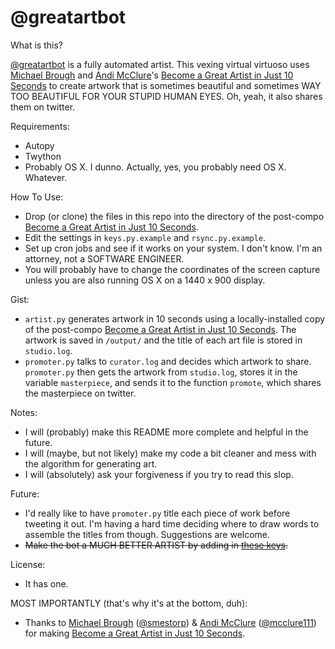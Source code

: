 # @greatartbot

What is this?

[@greatartbot](http://twitter.com/greatartbot) is a fully automated artist. This vexing virtual virtuoso uses [Michael Brough](http://smestorp.com) and [Andi McClure](http://runhello.com)'s [Become a Great Artist in Just 10 Seconds](http://www.ludumdare.com/compo/ludum-dare-27/comment-page-1/?action=preview&uid=4987) to create artwork that is sometimes beautiful and sometimes WAY TOO BEAUTIFUL FOR YOUR STUPID HUMAN EYES. Oh, yeah, it also shares them on twitter.

Requirements:
 * Autopy
 * Twython
 * Probably OS X. I dunno. Actually, yes, you probably need OS X. Whatever.

How To Use:
 * Drop (or clone) the files in this repo into the directory of the post-compo [Become a Great Artist in Just 10 Seconds](http://www.ludumdare.com/compo/ludum-dare-27/comment-page-1/?action=preview&uid=4987).
 * Edit the settings in `keys.py.example` and `rsync.py.example`.
 * Set up cron jobs and see if it works on your system. I don't know. I'm an attorney, not a SOFTWARE ENGINEER.
 * You will probably have to change the coordinates of the screen capture unless you are also running OS X on a 1440 x 900 display.

Gist:
 * `artist.py` generates artwork in 10 seconds using a locally-installed copy of the post-compo [Become a Great Artist in Just 10 Seconds](http://www.ludumdare.com/compo/ludum-dare-27/comment-page-1/?action=preview&uid=4987). The artwork is saved in `/output/` and the title of each art file is stored in `studio.log`.
 * `promoter.py` talks to `curator.log` and decides which artwork to share. `promoter.py` then gets the artwork from `studio.log`, stores it in the variable `masterpiece`, and sends it to the function `promote`, which shares the masterpiece on twitter.

Notes:
 * I will (probably) make this README more complete and helpful in the future.
 * I will (maybe, but not likely) make my code a bit cleaner and mess with the algorithm for generating art.
 * I will (absolutely) ask your forgiveness if you try to read this slop.

Future:
 * I'd really like to have `promoter.py` title each piece of work before tweeting it out. I'm having a hard time deciding where to draw words to assemble the titles from though. Suggestions are welcome.
 * ~~Make the bot a MUCH BETTER ARTIST by adding in [these keys](https://twitter.com/smestorp/status/408015839078539264).~~

License:
 * It has one.

MOST IMPORTANTLY (that's why it's at the bottom, duh):
 * Thanks to [Michael Brough](http://smestorp.com) ([@smestorp](http://twitter.com/smestorp)) & [Andi McClure](http://runhello.com) ([@mcclure111](https://twitter.com/mcclure111)) for making [Become a Great Artist in Just 10 Seconds](http://www.ludumdare.com/compo/ludum-dare-27/comment-page-1/?action=preview&uid=4987).